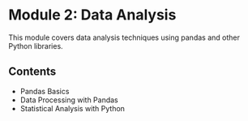 # Module 2: Data Analysis

This module covers data analysis techniques using pandas and other Python libraries.

## Contents

- Pandas Basics
- Data Processing with Pandas
- Statistical Analysis with Python
